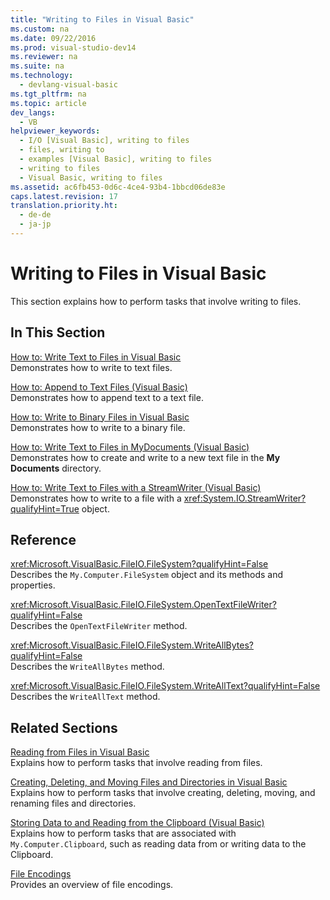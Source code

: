 ```yaml
---
title: "Writing to Files in Visual Basic"
ms.custom: na
ms.date: 09/22/2016
ms.prod: visual-studio-dev14
ms.reviewer: na
ms.suite: na
ms.technology: 
  - devlang-visual-basic
ms.tgt_pltfrm: na
ms.topic: article
dev_langs: 
  - VB
helpviewer_keywords: 
  - I/O [Visual Basic], writing to files
  - files, writing to
  - examples [Visual Basic], writing to files
  - writing to files
  - Visual Basic, writing to files
ms.assetid: ac6fb453-0d6c-4ce4-93b4-1bbcd06de83e
caps.latest.revision: 17
translation.priority.ht: 
  - de-de
  - ja-jp
---
```

# Writing to Files in Visual Basic
This section explains how to perform tasks that involve writing to files.  
  
## In This Section  
 [How to: Write Text to Files in Visual Basic](../vs140/how-to--write-text-to-files-in-visual-basic.md)  
 Demonstrates how to write to text files.  
  
 [How to: Append to Text Files (Visual Basic)](../vs140/how-to--append-to-text-files-in-visual-basic.md)  
 Demonstrates how to append text to a text file.  
  
 [How to: Write to Binary Files in Visual Basic](../vs140/how-to--write-to-binary-files-in-visual-basic.md)  
 Demonstrates how to write to a binary file.  
  
 [How to: Write Text to Files in MyDocuments (Visual Basic)](../vs140/how-to--write-text-to-files-in-the-my-documents-directory-in-visual-basic.md)  
 Demonstrates how to create and write to a new text file in the **My Documents** directory.  
  
 [How to: Write Text to Files with a StreamWriter (Visual Basic)](../vs140/how-to--write-text-to-files-with-a-streamwriter-in-visual-basic.md)  
 Demonstrates how to write to a file with a <xref:System.IO.StreamWriter?qualifyHint=True> object.  
  
## Reference  
 <xref:Microsoft.VisualBasic.FileIO.FileSystem?qualifyHint=False>  
 Describes the `My.Computer.FileSystem` object and its methods and properties.  
  
 <xref:Microsoft.VisualBasic.FileIO.FileSystem.OpenTextFileWriter?qualifyHint=False>  
 Describes the `OpenTextFileWriter` method.  
  
 <xref:Microsoft.VisualBasic.FileIO.FileSystem.WriteAllBytes?qualifyHint=False>  
 Describes the `WriteAllBytes` method.  
  
 <xref:Microsoft.VisualBasic.FileIO.FileSystem.WriteAllText?qualifyHint=False>  
 Describes the `WriteAllText` method.  
  
## Related Sections  
 [Reading from Files in Visual Basic](../vs140/reading-from-files-in-visual-basic.md)  
 Explains how to perform tasks that involve reading from files.  
  
 [Creating, Deleting, and Moving Files and Directories in Visual Basic](../vs140/creating--deleting--and-moving-files-and-directories-in-visual-basic.md)  
 Explains how to perform tasks that involve creating, deleting, moving, and renaming files and directories.  
  
 [Storing Data to and Reading from the Clipboard (Visual Basic)](../vs140/storing-data-to-and-reading-from-the-clipboard--visual-basic-.md)  
 Explains how to perform tasks that are associated with `My.Computer.Clipboard`, such as reading data from or writing data to the Clipboard.  
  
 [File Encodings](../vs140/file-encodings--visual-basic-.md)  
 Provides an overview of file encodings.